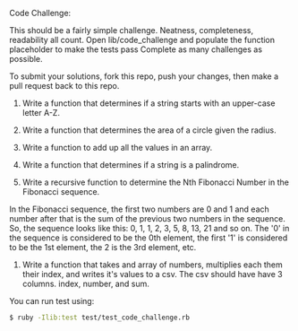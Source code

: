 

Code Challenge:

This should be a fairly simple challenge. Neatness, completeness, readability all count.
    Open lib/code_challenge and populate the function placeholder to make the tests pass
    Complete as many challenges as possible.

  To submit your solutions, fork this repo, push your changes, then make a pull request back to this repo.


  1. Write a function that determines if a string starts with an upper-case letter A-Z.

  2. Write a function that determines the area of a circle given the radius.

  3. Write a function to add up all the values in an array.

  4. Write a function that determines if a string is a palindrome.

  5. Write a recursive function to determine the Nth Fibonacci Number in the Fibonacci sequence.

In the Fibonacci sequence, the first two numbers are 0 and 1 and each number after that is the sum of the previous two numbers in the sequence. So, the sequence looks like this: 0, 1, 1, 2, 3, 5, 8, 13, 21 and so on. The '0' in the sequence is considered to be the 0th element, the first '1' is considered to be the 1st element, the 2 is the 3rd element, etc.

  1. Write a function that takes and array of numbers, multiplies each them their index, and writes it's values to a csv. The csv should have have 3 columns. index, number, and sum.

You can run test using:

```bash
$ ruby -Ilib:test test/test_code_challenge.rb
```




